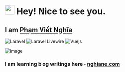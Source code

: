 <h1><img src="https://emojis.slackmojis.com/emojis/images/1531849430/4246/blob-sunglasses.gif?1531849430" width="30"/> Hey! Nice to see you.</h1>

## I am [Phạm Viết Nghĩa](https://nghiane.com/)

![Laravel](https://img.shields.io/badge/-Laravel-white?style=for-the-badge&logo=laravel&color=red&logoColor=white)
![Laravel Livewire](https://img.shields.io/badge/Livewire-Laravel-white?style=for-the-badge&logo=livewire&color=violet&logoColor=white)
![Vuejs](https://img.shields.io/badge/Vue.js-35495E?style=for-the-badge&logo=vuedotjs&logoColor=4FC08D)

![image](https://user-images.githubusercontent.com/34742453/221502143-213bfdfa-02d6-4da9-9efd-7d94522fd01b.png)

### I am learning blog writings here - [nghiane.com](https://nghiane.com)
